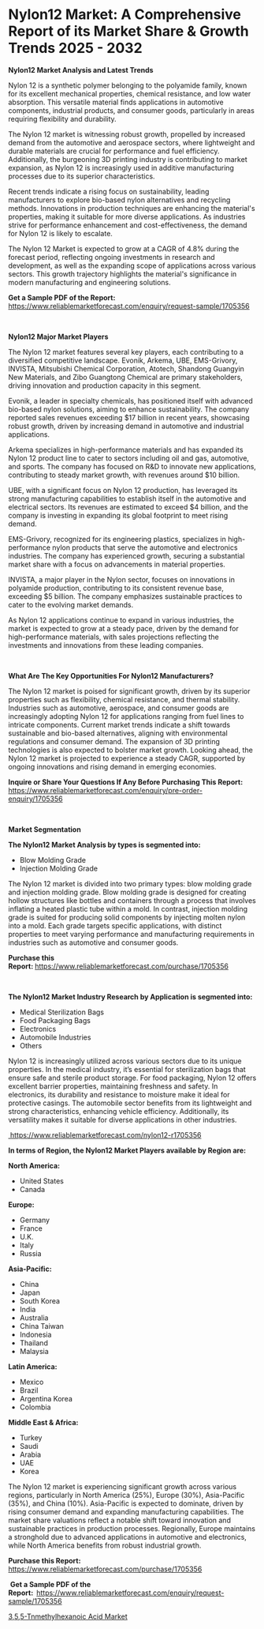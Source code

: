 <p><h1>Nylon12 Market: A Comprehensive Report of its Market Share & Growth Trends 2025 - 2032</h1></p><p><strong>Nylon12 Market Analysis and Latest Trends</strong></p>
<p><p>Nylon 12 is a synthetic polymer belonging to the polyamide family, known for its excellent mechanical properties, chemical resistance, and low water absorption. This versatile material finds applications in automotive components, industrial products, and consumer goods, particularly in areas requiring flexibility and durability.</p><p>The Nylon 12 market is witnessing robust growth, propelled by increased demand from the automotive and aerospace sectors, where lightweight and durable materials are crucial for performance and fuel efficiency. Additionally, the burgeoning 3D printing industry is contributing to market expansion, as Nylon 12 is increasingly used in additive manufacturing processes due to its superior characteristics.</p><p>Recent trends indicate a rising focus on sustainability, leading manufacturers to explore bio-based nylon alternatives and recycling methods. Innovations in production techniques are enhancing the material's properties, making it suitable for more diverse applications. As industries strive for performance enhancement and cost-effectiveness, the demand for Nylon 12 is likely to escalate.</p><p>The Nylon 12 Market is expected to grow at a CAGR of 4.8% during the forecast period, reflecting ongoing investments in research and development, as well as the expanding scope of applications across various sectors. This growth trajectory highlights the material's significance in modern manufacturing and engineering solutions.</p></p>
<p><strong>Get a Sample PDF of the Report:&nbsp;</strong> <a href="https://www.reliablemarketforecast.com/enquiry/request-sample/1705356?utm_campaign=2292&utm_medium=2&utm_source=Github&utm_content=ia&utm_term=27032025&utm_id=nylon12">https://www.reliablemarketforecast.com/enquiry/request-sample/1705356</a></p>
<p>&nbsp;</p>
<p><strong>Nylon12 Major Market Players</strong></p>
<p><p>The Nylon 12 market features several key players, each contributing to a diversified competitive landscape. Evonik, Arkema, UBE, EMS-Grivory, INVISTA, Mitsubishi Chemical Corporation, Atotech, Shandong Guangyin New Materials, and Zibo Guangtong Chemical are primary stakeholders, driving innovation and production capacity in this segment.</p><p>Evonik, a leader in specialty chemicals, has positioned itself with advanced bio-based nylon solutions, aiming to enhance sustainability. The company reported sales revenues exceeding $17 billion in recent years, showcasing robust growth, driven by increasing demand in automotive and industrial applications.</p><p>Arkema specializes in high-performance materials and has expanded its Nylon 12 product line to cater to sectors including oil and gas, automotive, and sports. The company has focused on R&D to innovate new applications, contributing to steady market growth, with revenues around $10 billion.</p><p>UBE, with a significant focus on Nylon 12 production, has leveraged its strong manufacturing capabilities to establish itself in the automotive and electrical sectors. Its revenues are estimated to exceed $4 billion, and the company is investing in expanding its global footprint to meet rising demand.</p><p>EMS-Grivory, recognized for its engineering plastics, specializes in high-performance nylon products that serve the automotive and electronics industries. The company has experienced growth, securing a substantial market share with a focus on advancements in material properties.</p><p>INVISTA, a major player in the Nylon sector, focuses on innovations in polyamide production, contributing to its consistent revenue base, exceeding $5 billion. The company emphasizes sustainable practices to cater to the evolving market demands.</p><p>As Nylon 12 applications continue to expand in various industries, the market is expected to grow at a steady pace, driven by the demand for high-performance materials, with sales projections reflecting the investments and innovations from these leading companies.</p></p>
<p>&nbsp;</p>
<p><strong>What Are The Key Opportunities For Nylon12 Manufacturers?</strong></p>
<p><p>The Nylon 12 market is poised for significant growth, driven by its superior properties such as flexibility, chemical resistance, and thermal stability. Industries such as automotive, aerospace, and consumer goods are increasingly adopting Nylon 12 for applications ranging from fuel lines to intricate components. Current market trends indicate a shift towards sustainable and bio-based alternatives, aligning with environmental regulations and consumer demand. The expansion of 3D printing technologies is also expected to bolster market growth. Looking ahead, the Nylon 12 market is projected to experience a steady CAGR, supported by ongoing innovations and rising demand in emerging economies.</p></p>
<p><strong>Inquire or Share Your Questions If Any Before Purchasing This Report:</strong> <a href="https://www.reliablemarketforecast.com/enquiry/pre-order-enquiry/1705356?utm_campaign=2292&utm_medium=2&utm_source=Github&utm_content=ia&utm_term=27032025&utm_id=nylon12">https://www.reliablemarketforecast.com/enquiry/pre-order-enquiry/1705356</a></p>
<p>&nbsp;</p>
<p><strong>Market Segmentation</strong></p>
<p><strong>The Nylon12 Market Analysis by types is segmented into:</strong></p>
<p><ul><li>Blow Molding Grade</li><li>Injection Molding Grade</li></ul></p>
<p><p>The Nylon 12 market is divided into two primary types: blow molding grade and injection molding grade. Blow molding grade is designed for creating hollow structures like bottles and containers through a process that involves inflating a heated plastic tube within a mold. In contrast, injection molding grade is suited for producing solid components by injecting molten nylon into a mold. Each grade targets specific applications, with distinct properties to meet varying performance and manufacturing requirements in industries such as automotive and consumer goods.</p></p>
<p><strong>Purchase this Report:&nbsp;</strong><a href="https://www.reliablemarketforecast.com/purchase/1705356?utm_campaign=2292&utm_medium=2&utm_source=Github&utm_content=ia&utm_term=27032025&utm_id=nylon12">https://www.reliablemarketforecast.com/purchase/1705356</a></p>
<p>&nbsp;</p>
<p><strong>The Nylon12 Market Industry Research by Application is segmented into:</strong></p>
<p><ul><li>Medical Sterilization Bags</li><li>Food Packaging Bags</li><li>Electronics</li><li>Automobile Industries</li><li>Others</li></ul></p>
<p><p>Nylon 12 is increasingly utilized across various sectors due to its unique properties. In the medical industry, it’s essential for sterilization bags that ensure safe and sterile product storage. For food packaging, Nylon 12 offers excellent barrier properties, maintaining freshness and safety. In electronics, its durability and resistance to moisture make it ideal for protective casings. The automobile sector benefits from its lightweight and strong characteristics, enhancing vehicle efficiency. Additionally, its versatility makes it suitable for diverse applications in other industries.</p></p>
<p><a href="https://www.reliablemarketforecast.com/nylon12-r1705356?utm_campaign=2292&utm_medium=2&utm_source=Github&utm_content=ia&utm_term=27032025&utm_id=nylon12">&nbsp;https://www.reliablemarketforecast.com/nylon12-r1705356</a></p>
<p><strong>In terms of Region, the Nylon12 Market Players available by Region are:</strong></p>
<p>
    <p> <strong> North America: </strong>
        <ul>
            <li>United States</li>
            <li>Canada</li>
        </ul>
        </p> 
    <p> <strong> Europe: </strong>
        <ul>
            <li>Germany</li>
            <li>France</li>
            <li>U.K.</li>
            <li>Italy</li>
            <li>Russia</li>
        </ul>
        </p> 
    <p> <strong> Asia-Pacific: </strong>
        <ul>
            <li>China</li>
            <li>Japan</li>
            <li>South Korea</li>
            <li>India</li>
            <li>Australia</li>
            <li>China Taiwan</li>
            <li>Indonesia</li>
            <li>Thailand</li>
            <li>Malaysia</li>
        </ul>
        </p> 
    <p> <strong> Latin America: </strong>
        <ul>
            <li>Mexico</li>
            <li>Brazil</li>
            <li>Argentina Korea</li>
            <li>Colombia</li>
        </ul>
        </p> 
    <p> <strong> Middle East & Africa: </strong>
        <ul>
            <li>Turkey</li>
            <li>Saudi</li>
            <li>Arabia</li>
            <li>UAE</li>
            <li>Korea</li>
        </ul>
    </p>
    </p>
<p><p>The Nylon 12 market is experiencing significant growth across various regions, particularly in North America (25%), Europe (30%), Asia-Pacific (35%), and China (10%). Asia-Pacific is expected to dominate, driven by rising consumer demand and expanding manufacturing capabilities. The market share valuations reflect a notable shift toward innovation and sustainable practices in production processes. Regionally, Europe maintains a stronghold due to advanced applications in automotive and electronics, while North America benefits from robust industrial growth.</p></p>
<p><strong>Purchase this Report: </strong><a href="https://www.reliablemarketforecast.com/purchase/1705356?utm_campaign=2292&utm_medium=2&utm_source=Github&utm_content=ia&utm_term=27032025&utm_id=nylon12">https://www.reliablemarketforecast.com/purchase/1705356</a></p>
<p>&nbsp;<strong>Get a Sample PDF of the Report:&nbsp;&nbsp;</strong><a href="https://www.reliablemarketforecast.com/enquiry/request-sample/1705356?utm_campaign=2292&utm_medium=2&utm_source=Github&utm_content=ia&utm_term=27032025&utm_id=nylon12">https://www.reliablemarketforecast.com/enquiry/request-sample/1705356</a></p>
<p><strong></strong></p>
<p><p><a href="https://github.com/qianyateina/Market-Research-Report-List-1/blob/main/355-tnmethylhexanoic-acid-market.md?utm_campaign=2292&utm_medium=2&utm_source=Github&utm_content=ia&utm_term=27032025&utm_id=nylon12">3,5,5-Tnmethylhexanoic Acid Market</a></p></p>